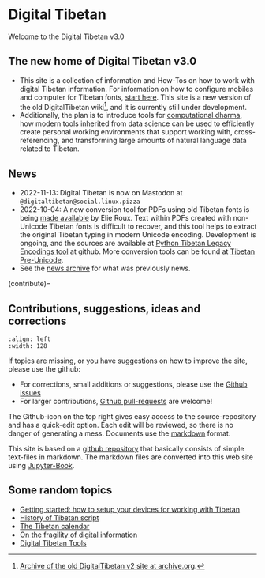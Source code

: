 # Digital Tibetan

Welcome to the Digital Tibetan v3.0

## The new home of Digital Tibetan v3.0

- This site is a collection of information and How-Tos on how to work with digital Tibetan information. For information on how to configure mobiles and computer for Tibetan fonts, [start here](docs/devices_tibetan.md). This site is a new version of the old DigitalTibetan wiki[^ref_old_site], and it is currently still under development.
- Additionally, the plan is to introduce tools for [computational dharma](docs/computational_dharma.ipynb), how modern tools inherited from data science can be used to efficiently create personal working environments that support working with, cross-referencing, and transforming large amounts of natural language data related to Tibetan. 

[^ref_old_site]: [Archive of the old DigitalTibetan v2 site at archive.org](https://web.archive.org/web/20210502044931/http://www.digitaltibetan.org/index.php/Digital_Tibetan).

## News

- 2022-11-13: Digital Tibetan is now on Mastodon at `@digitaltibetan@social.linux.pizza`
- 2022-10-04: A new conversion tool for PDFs using old Tibetan fonts is being [made available](https://github.com/buda-base/py-tiblegenc) by Elie Roux. Text within PDFs created with non-Unicode Tibetan fonts is difficult to recover, and this tool helps to extract the original Tibetan typing in modern Unicode encoding. Development is ongoing, and the sources are available at [Python Tibetan Legacy Encodings tool](https://github.com/buda-base/py-tiblegenc) at github. More conversion tools can be found at [Tibetan Pre-Unicode](docs/tibetan_pre_unicode.md).
- See the [news archive](docs/news/_news_archive.md) for what was previously news.

(contribute)=
## Contributions, suggestions, ideas and corrections

```{image} Images/quick_edit.jpg
:align: left
:width: 128
```

If topics are missing, or you have suggestions on how to improve the site, please use the github:

- For corrections, small additions or suggestions, please use the [Github issues](https://github.com/DigitalTibetan/DigitalTibetan/issues)
- For larger contributions, [Github pull-requests](https://github.com/DigitalTibetan/DigitalTibetan/pulls) are welcome!

The Github-icon on the top right gives easy access to the source-repository and has a quick-edit option. Each edit will be reviewed, so there is no danger of generating a mess. Documents use the [markdown](https://docs.github.com/en/get-started/writing-on-github/getting-started-with-writing-and-formatting-on-github/basic-writing-and-formatting-syntax) format.

This site is based on a [github repository](https://github.com/DigitalTibetan/DigitalTibetan) that basically consists of simple text-files in markdown. The markdown files are converted into this web site using [Jupyter-Book](https://jupyterbook.org/en/stable/index.html).

## Some random topics

- [Getting started: how to setup your devices for working with Tibetan](docs/devices_tibetan.md)
- [History of Tibetan script](docs/tibetan_script_history.md)
- [The Tibetan calendar](docs/tibetan_calendar.md)
- [On the fragility of digital information](docs/digital_dharma_is_fragile.md)
- [Digital Tibetan Tools](docs/digital_tibetan_tools.md)
